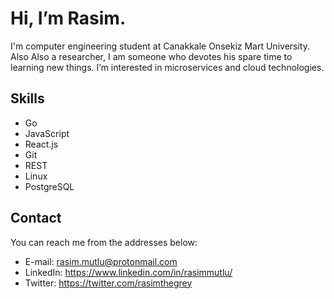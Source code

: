 # Hi, I’m Rasim.

I'm computer engineering student at Canakkale Onsekiz Mart University. Also Also a researcher, I am someone who devotes 
his spare time to learning new things. I’m interested in microservices and cloud technologies.

## Skills

- Go
- JavaScript
- React.js
- Git
- REST
- Linux
- PostgreSQL

## Contact

You can reach me from the addresses below:

- E-mail: rasim.mutlu@protonmail.com
- LinkedIn: https://www.linkedin.com/in/rasimmutlu/
- Twitter: https://twitter.com/rasimthegrey

<!---
rasimthegrey/rasimthegrey is a ✨ special ✨ repository because its `README.md` (this file) appears on your GitHub profile.
You can click the Preview link to take a look at your changes.
--->
